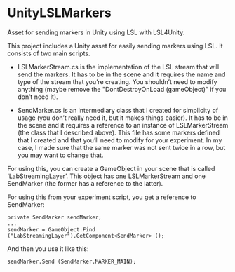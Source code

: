 # UnityLSLMarkers
Asset for sending markers in Unity using LSL with LSL4Unity.

This project includes a Unity asset for easily sending markers using LSL. It consists of two main scripts.

* LSLMarkerStream.cs is the implementation of the LSL stream that will send the markers. It has to be in the scene and it requires the name and type of the stream that you’re creating. You shouldn’t need to modify anything (maybe remove the "DontDestroyOnLoad (gameObject)” if you don’t need it).

* SendMarker.cs is an intermediary class that I created for simplicity of usage (you don’t really need it, but it makes things easier). It has to be in the scene and it requires a reference to an instance of LSLMarkerStream (the class that I described above). This file has some markers defined that I created and that you’ll need to modify for your experiment. In my case, I made sure that the same marker was not sent twice in a row, but you may want to change that.

For using this, you can create a GameObject in your scene that is called ‘LabStreamingLayer’. This object has one LSLMarkerStream and one SendMarker (the former has a reference to the latter).

For using this from your experiment script, you get a reference to SendMarker:

    private SendMarker sendMarker;
    ... 
    sendMarker = GameObject.Find ("LabStreamingLayer").GetComponent<SendMarker> ();  

And then you use it like this:

    sendMarker.Send (SendMarker.MARKER_MAIN);
